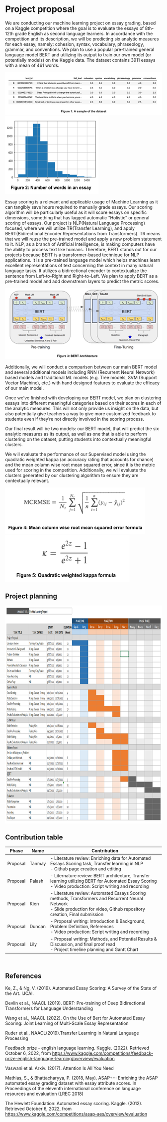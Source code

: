 # Project proposal

We are conducting our machine learning project on essay grading, based on a Kaggle competition where the goal is to evaluate the essays of 8th-12th grade English as second language learners. In accordance with the competition and its description, we will be predicting six analytic measures for each essay, namely: cohesion, syntax, vocabulary, phraseology, grammar, and conventions. We plan to use a popular pre-trained general language model BERT and utilizing its output to train our own model (or potentially models) on the Kaggle data. The dataset contains 3911 essays with a mean of 461 words.

![figure1](media/f1.png)
<img src="media/f2.png"  width="300" height="250">

Essay scoring is a relevant and applicable usage of Machine Learning as it can tangibly save hours required to manually grade essays. Our scoring algorithm will be particularly useful as it will score essays on specific dimensions, something that has lagged automatic “Holistic” or general scoring of essays. Our project is NLP(Natural Language Processing) focused, where we will utilize TR(Transfer Learning), and apply BERT(Bidirectional Encoder Representations from Transformers). TR means that we will reuse the pre-trained model and apply a new problem statement to it. NLP, as a branch of Artificial Intelligence, is making computers have the ability to process text like humans. Therefore, BERT stands out for our projects because BERT is a transformer-based technique for NLP applications. It is a pre-trained language model which helps machines learn excellent representations of text concerning the context in many natural language tasks. It utilizes a bidirectional encoder to contextualize the sentence from Left-to-Right and Right-to-Left. We plan to apply BERT as a pre-trained model and add downstream layers to predict the metric scores. 

![figure3](media/f3.png)

Additionally, we will conduct a comparison between our main BERT model and several additional models including RNN (Recurrent Neural Network) based models and traditional ML models (e.g. Tree models, SVM (Support Vector Machine), etc.) with hand designed features to evaluate the efficacy of our main model. 

Once we’ve finished with developing our BERT model, we plan on clustering essays into different meaningful categories based on their scores in each of the analytic measures. This will not only provide us insight on the data, but also potentially give teachers a way to give more customized feedback to students even if they’re not directly involved in the scoring process.

Our final result will be two models: our BERT model, that will predict the six analytic measures as its output, as well as one that is able to perform clustering on the dataset, putting students into contextually meaningful clusters.

We will evaluate the performance of our Supervised model using the quadratic weighted kappa (an accuracy rating that accounts for chance) and the mean column wise root mean squared error, since it is the metric used for scoring in the competition. Additionally, we will evaluate the clusters generated by our clustering algorithm to ensure they are contextually relevant.

<img src="media/f4.png"  width="450" height="150">
<img src="media/f5.png"  width="400" height="150">

<br /> 

## Project planning

<img src="media/f6.png"  width="1000" height="700">

## Contribution table
| Phase | Name | Contribution |
| ----------- | ----------- | ----------- |
| Proposal | Tanmay | - Literature review: Enriching data for Automated Essays Scoring task, Transfer learning in NLP <br /> - Github page creation and editing |
| Proposal | Palash | - Liternature review: BERT architecture, Transfer learning utilizing BERT for Automated Essay Scoring <br /> - Video production: Script writing and recording |
| Proposal | Kien | - Literature review: Automated Essays Scoring methods, Transformers and Recurrent Neural Network <br /> - Slide production for video, Github repository creation, Final submission |
| Proposal | Duncan | - Proposal writing: Introduction & Background, Problem Definition, References <br /> - Video production: Script writing and recording |
| Proposal | Lily | - Proposal writing: Methods, and Potential Results & Discussion, and final proof read <br /> - Project timeline planning and Gantt Chart |

<br /> 

## References

Ke, Z., & Ng, V. (2019). Automated Essay Scoring: A Survey of the State of the Art. IJCAI.

Devlin et al., NAACL (2019). BERT: Pre-training of Deep Bidirectional Transformers for Language Understanding

Wang et al., NAACL (2022). On the Use of Bert for Automated Essay Scoring: Joint Learning of Multi-Scale Essay Representation

Ruder et al., NAACL(2019).Transfer Learning in Natural Language Processing

Feedback prize - english language learning. Kaggle. (2022). Retrieved October 6, 2022, from https://www.kaggle.com/competitions/feedback-prize-english-language-learning/overview/evaluation 

Vaswani et al. Arxiv. (2017). Attention Is All You Need

Mathias, S., & Bhattacharyya, P. (2018, May). ASAP++: Enriching the ASAP automated essay grading dataset with essay attribute scores. In Proceedings of the eleventh international conference on language resources and evaluation (LREC 2018)

The Hewlett Foundation: Automated essay scoring. Kaggle. (2012). Retrieved October 6, 2022, from https://www.kaggle.com/competitions/asap-aes/overview/evaluation 
